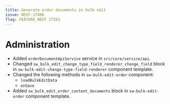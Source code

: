 ```yaml
---
title: Generate order documents in bulk edit
issue: NEXT-17486
flag: FEATURE_NEXT_17261
---
```

# Administration
* Added `orderDocumentApiService` service in `src/core/service/api`.
* Changed `sw_bulk_edit_change_type_field_renderer_change_field` block in `sw-bulk-edit-change-type-field-renderer` component template.
* Changed the following methods in `sw-bulk-edit-order` component:
    * `loadBulkEditData`
    * `onSave`
* Added `sw_bulk_edit_order_content_documents` block in `sw-bulk-edit-order` component template.
